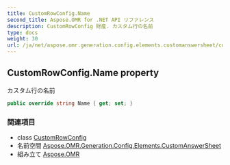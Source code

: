 ```yaml
---
title: CustomRowConfig.Name
second_title: Aspose.OMR for .NET API リファレンス
description: CustomRowConfig 財産. カスタム行の名前
type: docs
weight: 30
url: /ja/net/aspose.omr.generation.config.elements.customanswersheet/customrowconfig/name/
---
```

## CustomRowConfig.Name property

カスタム行の名前

```csharp
public override string Name { get; set; }
```

### 関連項目

* class [CustomRowConfig](../)
* 名前空間 [Aspose.OMR.Generation.Config.Elements.CustomAnswerSheet](../../customrowconfig/)
* 組み立て [Aspose.OMR](../../../)


